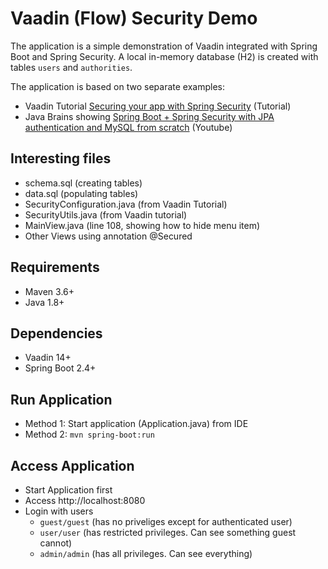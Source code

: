 # Vaadin (Flow) Security Demo

The application is a simple demonstration of Vaadin integrated with Spring Boot and Spring Security.
A local in-memory database (H2) is created with tables `users` and `authorities`.

The application is based on two separate examples: 
* Vaadin Tutorial [Securing your app with Spring Security](https://vaadin.com/learn/tutorials/securing-your-app-with-spring-security) (Tutorial)
* Java Brains showing [Spring Boot + Spring Security with JPA authentication and MySQL from scratch](https://www.youtube.com/watch?v=TNt3GHuayXs&list=PL7sN6F00MxZbcUxfVSHscl72fH_K2-35l) (Youtube)

## Interesting files
* schema.sql (creating tables)
* data.sql (populating tables)
* SecurityConfiguration.java (from Vaadin Tutorial)
* SecurityUtils.java (from Vaadin tutorial)
* MainView.java (line 108, showing how to hide menu item)
* Other Views using annotation @Secured

## Requirements
* Maven 3.6+
* Java 1.8+

## Dependencies
* Vaadin 14+
* Spring Boot 2.4+

## Run Application
* Method 1: Start application (Application.java) from IDE
* Method 2: `mvn spring-boot:run` 

## Access Application
* Start Application first
* Access http://localhost:8080 
* Login with users
  * `guest/guest` (has no priveliges except for authenticated user)
  * `user/user` (has restricted privileges. Can see something guest cannot)
  * `admin/admin` (has all privileges. Can see everything)
